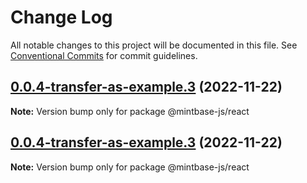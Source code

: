 # Change Log

All notable changes to this project will be documented in this file.
See [Conventional Commits](https://conventionalcommits.org) for commit guidelines.

## [0.0.4-transfer-as-example.3](https://github.com/Mintbase/mintbase-js/compare/v0.0.4-rc23...v0.0.4-transfer-as-example.3) (2022-11-22)

**Note:** Version bump only for package @mintbase-js/react





## [0.0.4-transfer-as-example.3](https://github.com/Mintbase/mintbase-js/compare/v0.0.4-rc23...v0.0.4-transfer-as-example.3) (2022-11-22)

**Note:** Version bump only for package @mintbase-js/react
